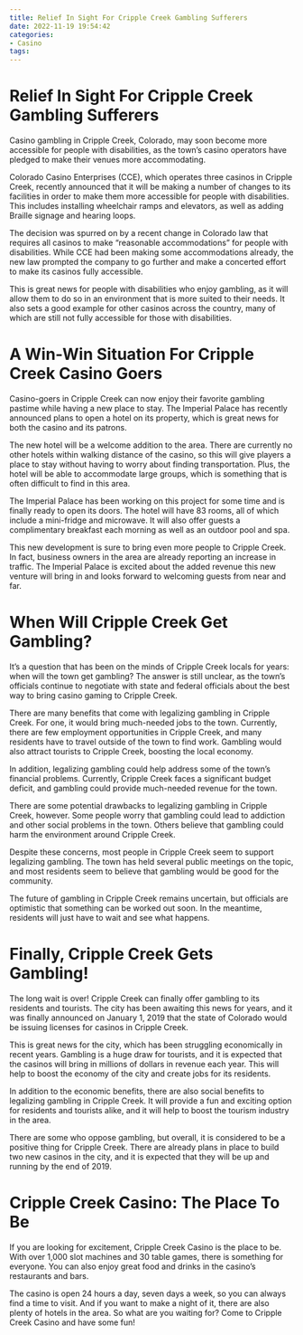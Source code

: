 ```yaml
---
title: Relief In Sight For Cripple Creek Gambling Sufferers
date: 2022-11-19 19:54:42
categories:
- Casino
tags:
---
```



#  Relief In Sight For Cripple Creek Gambling Sufferers

Casino gambling in Cripple Creek, Colorado, may soon become more accessible for people with disabilities, as the town’s casino operators have pledged to make their venues more accommodating.

Colorado Casino Enterprises (CCE), which operates three casinos in Cripple Creek, recently announced that it will be making a number of changes to its facilities in order to make them more accessible for people with disabilities. This includes installing wheelchair ramps and elevators, as well as adding Braille signage and hearing loops.

The decision was spurred on by a recent change in Colorado law that requires all casinos to make “reasonable accommodations” for people with disabilities. While CCE had been making some accommodations already, the new law prompted the company to go further and make a concerted effort to make its casinos fully accessible.

This is great news for people with disabilities who enjoy gambling, as it will allow them to do so in an environment that is more suited to their needs. It also sets a good example for other casinos across the country, many of which are still not fully accessible for those with disabilities.

#  A Win-Win Situation For Cripple Creek Casino Goers



Casino-goers in Cripple Creek can now enjoy their favorite gambling pastime while having a new place to stay. The Imperial Palace has recently announced plans to open a hotel on its property, which is great news for both the casino and its patrons.

The new hotel will be a welcome addition to the area. There are currently no other hotels within walking distance of the casino, so this will give players a place to stay without having to worry about finding transportation. Plus, the hotel will be able to accommodate large groups, which is something that is often difficult to find in this area.

The Imperial Palace has been working on this project for some time and is finally ready to open its doors. The hotel will have 83 rooms, all of which include a mini-fridge and microwave. It will also offer guests a complimentary breakfast each morning as well as an outdoor pool and spa.

This new development is sure to bring even more people to Cripple Creek. In fact, business owners in the area are already reporting an increase in traffic. The Imperial Palace is excited about the added revenue this new venture will bring in and looks forward to welcoming guests from near and far.

#  When Will Cripple Creek Get Gambling?

It’s a question that has been on the minds of Cripple Creek locals for years: when will the town get gambling? The answer is still unclear, as the town’s officials continue to negotiate with state and federal officials about the best way to bring casino gaming to Cripple Creek.

There are many benefits that come with legalizing gambling in Cripple Creek. For one, it would bring much-needed jobs to the town. Currently, there are few employment opportunities in Cripple Creek, and many residents have to travel outside of the town to find work. Gambling would also attract tourists to Cripple Creek, boosting the local economy.

In addition, legalizing gambling could help address some of the town’s financial problems. Currently, Cripple Creek faces a significant budget deficit, and gambling could provide much-needed revenue for the town.

There are some potential drawbacks to legalizing gambling in Cripple Creek, however. Some people worry that gambling could lead to addiction and other social problems in the town. Others believe that gambling could harm the environment around Cripple Creek.

Despite these concerns, most people in Cripple Creek seem to support legalizing gambling. The town has held several public meetings on the topic, and most residents seem to believe that gambling would be good for the community.

The future of gambling in Cripple Creek remains uncertain, but officials are optimistic that something can be worked out soon. In the meantime, residents will just have to wait and see what happens.

#  Finally, Cripple Creek Gets Gambling!

The long wait is over! Cripple Creek can finally offer gambling to its residents and tourists. The city has been awaiting this news for years, and it was finally announced on January 1, 2019 that the state of Colorado would be issuing licenses for casinos in Cripple Creek.

This is great news for the city, which has been struggling economically in recent years. Gambling is a huge draw for tourists, and it is expected that the casinos will bring in millions of dollars in revenue each year. This will help to boost the economy of the city and create jobs for its residents.

In addition to the economic benefits, there are also social benefits to legalizing gambling in Cripple Creek. It will provide a fun and exciting option for residents and tourists alike, and it will help to boost the tourism industry in the area.

There are some who oppose gambling, but overall, it is considered to be a positive thing for Cripple Creek. There are already plans in place to build two new casinos in the city, and it is expected that they will be up and running by the end of 2019.

#  Cripple Creek Casino: The Place To Be

If you are looking for excitement, Cripple Creek Casino is the place to be. With over 1,000 slot machines and 30 table games, there is something for everyone. You can also enjoy great food and drinks in the casino’s restaurants and bars.

The casino is open 24 hours a day, seven days a week, so you can always find a time to visit. And if you want to make a night of it, there are also plenty of hotels in the area. So what are you waiting for? Come to Cripple Creek Casino and have some fun!